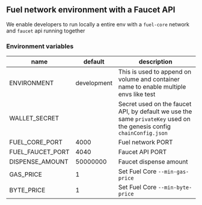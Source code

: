 ## Fuel network environment with a Faucet API

We enable developers to run locally a entire env with a
`fuel-core` network and `faucet` api running together

### Environment variables

| name             | default     | description                                                                                                          |
| ---------------- | ----------- | -------------------------------------------------------------------------------------------------------------------- |
| ENVIRONMENT      | development | This is used to append on volume and container name to enable multiple envs like test                                |
| WALLET_SECRET    |             | Secret used on the faucet API, by default we use the same `privateKey` used on the genesis config `chainConfig.json` |
| FUEL_CORE_PORT   | 4000        | Fuel network PORT                                                                                                    |
| FUEL_FAUCET_PORT | 4040        | Faucet API PORT                                                                                                      |
| DISPENSE_AMOUNT  | 50000000    | Faucet dispense amount                                                                                               |
| GAS_PRICE        | 1           | Set Fuel Core `--min-gas-price`                                                                                      |
| BYTE_PRICE       | 1           | Set Fuel Core `--min-byte-price`                                                                                     |
